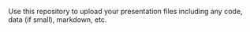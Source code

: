Use this repository to upload your presentation files including any code, data (if small), markdown, etc.
